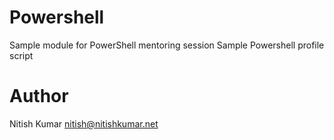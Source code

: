 # Powershell
Sample module for PowerShell mentoring session
Sample Powershell profile script

# Author
Nitish Kumar
nitish@nitishkumar.net